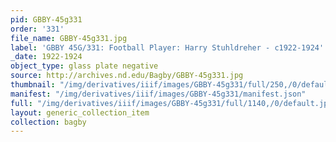 ```yaml
---
pid: GBBY-45g331
order: '331'
file_name: GBBY-45g331.jpg
label: 'GBBY 45G/331: Football Player: Harry Stuhldreher - c1922-1924'
_date: 1922-1924
object_type: glass plate negative
source: http://archives.nd.edu/Bagby/GBBY-45g331.jpg
thumbnail: "/img/derivatives/iiif/images/GBBY-45g331/full/250,/0/default.jpg"
manifest: "/img/derivatives/iiif/images/GBBY-45g331/manifest.json"
full: "/img/derivatives/iiif/images/GBBY-45g331/full/1140,/0/default.jpg"
layout: generic_collection_item
collection: bagby
---
```

